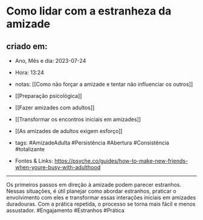 # Como lidar com a estranheza da amizade

## criado em: 
-  Ano, Mês e dia: 2023-07-24
- Hora: 13:24

- notas: [[Como não forçar a amizade e tentar não influenciar os outros]] 
- [[Preparação psicológica]]
-  [[Fazer amizades com adultos]]
- [[Transformar os encontros iniciais em amizades]]
- [[As amizades de adultos exigem esforço]]
- tags: #AmizadeAdulta #Persistência #Abertura #Consistência #totalizante 
- Fontes & Links: https://psyche.co/guides/how-to-make-new-friends-when-youre-busy-with-adulthood
---
Os primeiros passos em direção à amizade podem parecer estranhos. Nessas situações, é útil planejar como abordar estranhos, praticar o envolvimento com eles e transformar essas interações iniciais em amizades duradouras. Com a prática repetida, o processo se torna mais fácil e menos assustador. #Engajamento #Estranhos #Prática